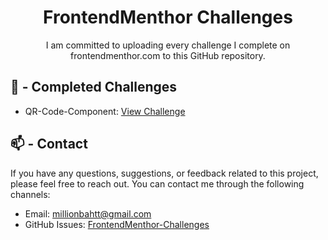 <h1 align="center">FrontendMenthor Challenges</h1>
<p align="center">I am committed to uploading every challenge I complete on frontendmenthor.com to this GitHub repository.</p>

## 📃 - Completed Challenges
- QR-Code-Component: [View Challenge](https://example.com/)
## 📫 - Contact
If you have any questions, suggestions, or feedback related to this project, please feel free to reach out. You can contact me through the following channels:

- Email: [millionbahtt@gmail.com](mailto:millionbahtt@gmail.com)
- GitHub Issues: [FrontendMenthor-Challenges](https://github.com/millionbaht/FrontendMenthor-Challenges/issues)
